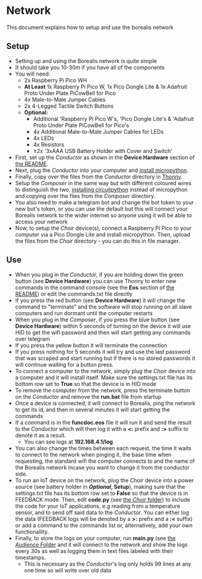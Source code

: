 # Network
This document explains how to setup and use the borealis network

## Setup
- Setting up and using the Borealis network is quite simple
- It should take you 10-30m if you have all of the components
- You will need:
    - 2x Raspberry Pi Pico WH
    - **At Least** 1x Raspberry Pi Pico W, 1x Pico Dongle Lite & 1x Adafruit Proto Under Plate PiCowBell for Pico
    - 4x Male-to-Male Jumper Cables
    - 2x 4-Legged Tactile Switch Buttons
    - **Optional:**
        - Additional 'Raspberry Pi Pico W's, 'Pico Dongle Lite's & 'Adafruit Proto Under Plate PiCowBell for Pico's
        - 4x Additional Male-to-Male Jumper Cables for LEDs
        - 4x LEDs
        - 4x Resistors
        - ≥2x '3xAAA USB Battery Holder with Cover and Switch'
- First, set up the _Conductor_ as shown in the **Device Hardware** section of [the README](README.md).
- Next, plug the _Conductor_ into your computer and [install micropython](https://www.raspberrypi.com/documentation/microcontrollers/micropython.html).
- Finally, copy over the files from the _Conductor_ directory in [Thonny](https://projects.raspberrypi.org/en/projects/getting-started-with-the-pico/2).
- Setup the _Composer_ in the same way but with different coloured wires to distinguish the two, [installing circuitpython](https://learn.adafruit.com/getting-started-with-raspberry-pi-pico-circuitpython/circuitpython) instead of micropython and copying over the files from the _Composer_ directory.
- You also need to make a telegram bot and change the bot token to your new bot's token, or you can use the default but this will connect your Borealis network to the wider internet so anyone using it will be able to access your network
- Now, to setup the _Choir_ device(s), connect a Raspberry Pi Pico to your computer via a Pico Dongle Lite and install micropython. Then, upload the files from the _Choir_ directory - you can do this in file manager.

## Use
- When you plug in the _Conductor_, if you are holding down the green button (see **Device Hardware**) you can use Thonny to enter new commands in the command console (see the **Eos** section of [the README](README.md)) or edit the commands.txt file directly
- If you press the red button (see **Device Hardware**) it will change the command to "terminate" and the software will stop running on all slave computers and run dormant until the computer restarts
- When you plug in the _Composer_, if you press the blue button (see **Device Hardware**) within 5 seconds of turning on the device it will use HID to get the wifi password and then will start getting any commands over telegram
- If you press the yellow button it will terminate the connection
- If you press nothing for 5 seconds it will try and use the last password that was scraped and start running but if there is no stored passwords it will continue waiting for a button press.
- To connect a computer to the network, simply plug the _Choir_ device into a computer and it will install itself. Make sure the settings.txt file has its bottom row set to **True** so that the device is in HID mode
- To remove the computer from the network, press the terminate button on the _Conductor_ and remove the **run.bat** file from startup
- Once a device is connected, it will connect to Borealis, ping the network to get its id, and then in several minutes it will start getting the commands
- If a command is in the **funcdoc.eos** file it will run it and send the result to the _Conductor_ which will then log it with a **<:** prefix and **:>** suffix to denote it as a result.
    - You can see logs at **192.168.4.1/log**
- You can also change the times between each request, the time it waits to connect to the network when pinging it, the base time when requesting, the standard wifi the computer connects to and the name of the Borealis network incase you want to change it from the conductor side.
- To run an IoT device on the network, plug the _Choir_ device into a power source (see battery holder in **_Optional_, Setup**), making sure that the settings.txt file has its bottom row set to **False** so that the device is in FEEDBACK mode. Then, edit **code.py** (see [the _Choir_ folder](Choir)) to include the code for your IoT applications, e.g reading from a temperature sensor, and to send off said data to the _Conductor_. You can either log the data (FEEDBACK logs will be denoted by a **>:** prefix and a **:<** suffix) or add a command to the commands list or, alternatively, add your own functionallity.
- Finally, to store the logs on your computer, run **main.py** (see [the _Audience_ Folder](Audience) and it will connect to the network and show the logs every 30s as well as logging them in text files labeled with their timestamps.
    - This is necessary as the _Conductor_'s log only holds 99 lines at any one time so will write over old data
